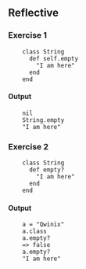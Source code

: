 ## Reflective
### Exercise 1
```
	class String
	  def self.empty
	    "I am here"
	  end
	end
```
#### Output
```
	nil
	String.empty
	"I am here"
```
### Exercise 2
```
	class String
	  def empty?
	    "I am here"
	  end
	end
```
#### Output
```
	a = "Qwinix"
	a.class
	a.empty?
	=> false
	a.empty?
	"I am here"
```